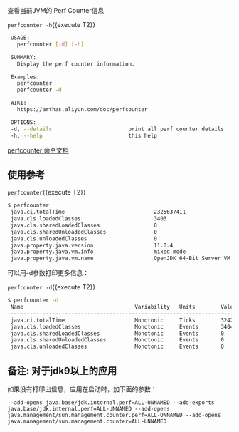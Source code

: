 查看当前JVM的 Perf Counter信息

`perfcounter -h`{{execute T2}}

```bash
 USAGE:
   perfcounter [-d] [-h]

 SUMMARY:
   Display the perf counter information.

 Examples:
   perfcounter
   perfcounter -d

 WIKI:
   https://arthas.aliyun.com/doc/perfcounter

 OPTIONS:
 -d, --details                        print all perf counter details
 -h, --help                           this help
```

[perfcounter 命令文档](https://arthas.aliyun.com/doc/perfcounter.html)

## 使用参考

`perfcounter`{{execute T2}}

```bash
$ perfcounter
 java.ci.totalTime                            2325637411
 java.cls.loadedClasses                       3403
 java.cls.sharedLoadedClasses                 0
 java.cls.sharedUnloadedClasses               0
 java.cls.unloadedClasses                     0
 java.property.java.version                   11.0.4
 java.property.java.vm.info                   mixed mode
 java.property.java.vm.name                   OpenJDK 64-Bit Server VM
```

可以用-d参数打印更多信息：

`perfcounter -d`{{execute T2}}

```bash
$ perfcounter -d
 Name                                   Variability   Units        Value
---------------------------------------------------------------------------------
 java.ci.totalTime                      Monotonic     Ticks        3242526906
 java.cls.loadedClasses                 Monotonic     Events       3404
 java.cls.sharedLoadedClasses           Monotonic     Events       0
 java.cls.sharedUnloadedClasses         Monotonic     Events       0
 java.cls.unloadedClasses               Monotonic     Events       0
```

## 备注: 对于jdk9以上的应用

如果没有打印出信息，应用在启动时，加下面的参数：

`--add-opens java.base/jdk.internal.perf=ALL-UNNAMED --add-exports java.base/jdk.internal.perf=ALL-UNNAMED --add-opens java.management/sun.management.counter.perf=ALL-UNNAMED --add-opens java.management/sun.management.counter=ALL-UNNAMED`
